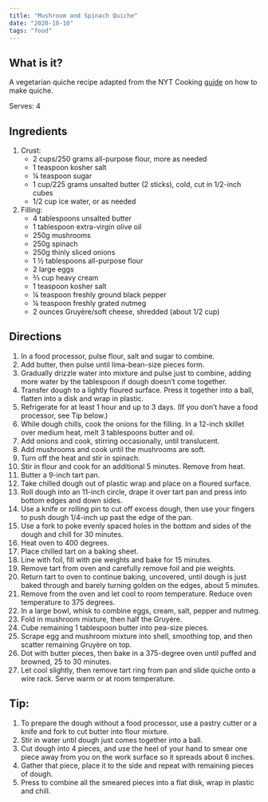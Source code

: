 ```yaml
---
title: "Mushroom and Spinach Quiche"
date: "2020-10-10"
tags: "food"
---
```


## What is it?
A vegetarian quiche recipe adapted from the NYT Cooking [guide](https://cooking.nytimes.com/guides/29-how-to-make-quiche) on how to make quiche.

Serves: 4

## Ingredients
1. Crust:
    - 2 cups/250 grams all-purpose flour, more as needed
    - 1 teaspoon kosher salt
    - ¼ teaspoon sugar
    - 1 cup/225 grams unsalted butter (2 sticks), cold, cut in 1/2-inch cubes
    - 1/2 cup ice water, or as needed
1. Filling:
    - 4 tablespoons unsalted butter
    - 1 tablespoon extra-virgin olive oil
    - 250g mushrooms
    - 250g spinach
    - 250g thinly sliced onions
    - 1 ½ tablespoons all-purpose flour
    - 2 large eggs
    - ⅔ cup heavy cream
    - 1 teaspoon kosher salt
    - ¼ teaspoon freshly ground black pepper
    - ¼ teaspoon freshly grated nutmeg
    - 2 ounces Gruyère/soft cheese, shredded (about 1/2 cup)


## Directions
1. In a food processor, pulse flour, salt and sugar to combine. 
1. Add butter, then pulse until lima-bean-size pieces form. 
1. Gradually drizzle water into mixture and pulse just to combine, adding more water by the tablespoon if dough doesn’t come together. 
1. Transfer dough to a lightly floured surface. Press it together into a ball, flatten into a disk and wrap in plastic. 
1. Refrigerate for at least 1 hour and up to 3 days. (If you don’t have a food processor, see Tip below.)
1. While dough chills, cook the onions for the filling. In a 12-inch skillet over medium heat, melt 3 tablespoons butter and oil. 
1. Add onions and cook, stirring occasionally, until translucent.
1. Add mushrooms and cook until the mushrooms are soft. 
1. Turn off the heat and stir in spinach.
1. Stir in flour and cook for an additional 5 minutes. Remove from heat.
1. Butter a 9-inch tart pan. 
1. Take chilled dough out of plastic wrap and place on a floured surface. 
1. Roll dough into an 11-inch circle, drape it over tart pan and press into bottom edges and down sides. 
1. Use a knife or rolling pin to cut off excess dough, then use your fingers to push dough 1/4-inch up past the edge of the pan. 
1. Use a fork to poke evenly spaced holes in the bottom and sides of the dough and chill for 30 minutes.
1. Heat oven to 400 degrees. 
1. Place chilled tart on a baking sheet. 
1. Line with foil, fill with pie weights and bake for 15 minutes. 
1. Remove tart from oven and carefully remove foil and pie weights. 
1. Return tart to oven to continue baking, uncovered, until dough is just baked through and barely turning golden on the edges, about 5 minutes. 
1. Remove from the oven and let cool to room temperature. Reduce oven temperature to 375 degrees.
1. In a large bowl, whisk to combine eggs, cream, salt, pepper and nutmeg. 
1. Fold in mushroom mixture, then half the Gruyère. 
1. Cube remaining 1 tablespoon butter into pea-size pieces.
1. Scrape egg and mushroom mixture into shell, smoothing top, and then scatter remaining Gruyère on top. 
1. Dot with butter pieces, then bake in a 375-degree oven until puffed and browned, 25 to 30 minutes. 
1. Let cool slightly, then remove tart ring from pan and slide quiche onto a wire rack. Serve warm or at room temperature.


## Tip:
1. To prepare the dough without a food processor, use a pastry cutter or a knife and fork to cut butter into flour mixture. 
1. Stir in water until dough just comes together into a ball. 
1. Cut dough into 4 pieces, and use the heel of your hand to smear one piece away from you on the work surface so it spreads about 6 inches. 
1. Gather that piece, place it to the side and repeat with remaining pieces of dough. 
1. Press to combine all the smeared pieces into a flat disk, wrap in plastic and chill.
 

